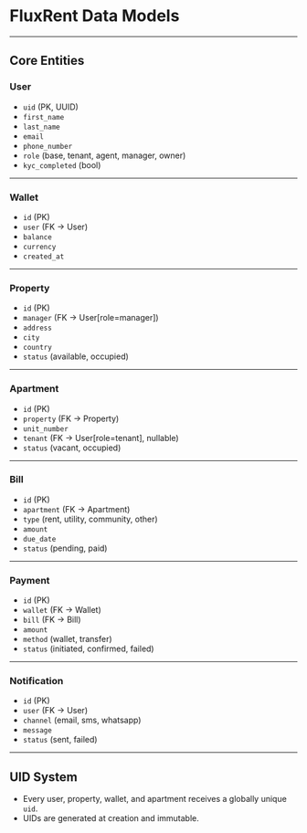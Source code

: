 # FluxRent Data Models

---

## Core Entities

### User
- `uid` (PK, UUID)
- `first_name`
- `last_name`
- `email`
- `phone_number`
- `role` (base, tenant, agent, manager, owner)
- `kyc_completed` (bool)

---

### Wallet
- `id` (PK)
- `user` (FK → User)
- `balance`
- `currency`
- `created_at`

---

### Property
- `id` (PK)
- `manager` (FK → User[role=manager])
- `address`
- `city`
- `country`
- `status` (available, occupied)

---

### Apartment
- `id` (PK)
- `property` (FK → Property)
- `unit_number`
- `tenant` (FK → User[role=tenant], nullable)
- `status` (vacant, occupied)

---

### Bill
- `id` (PK)
- `apartment` (FK → Apartment)
- `type` (rent, utility, community, other)
- `amount`
- `due_date`
- `status` (pending, paid)

---

### Payment
- `id` (PK)
- `wallet` (FK → Wallet)
- `bill` (FK → Bill)
- `amount`
- `method` (wallet, transfer)
- `status` (initiated, confirmed, failed)

---

### Notification
- `id` (PK)
- `user` (FK → User)
- `channel` (email, sms, whatsapp)
- `message`
- `status` (sent, failed)

---

## UID System
- Every user, property, wallet, and apartment receives a globally unique `uid`.
- UIDs are generated at creation and immutable.
